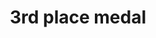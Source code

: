 ---
layout: smileys&emotion
title: 3rd place medal
emoji: 3rd_place_medal
permalink: 🥉.html
image: assets/img/3moji/3rd_place_medal.png
---